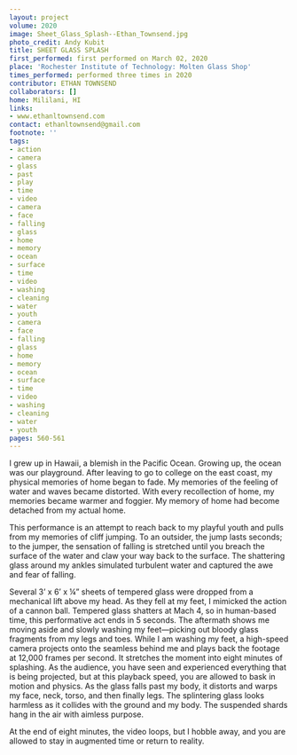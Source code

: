```yaml
---
layout: project
volume: 2020
image: Sheet_Glass_Splash--Ethan_Townsend.jpg
photo_credit: Andy Kubit
title: SHEET GLASS SPLASH
first_performed: first performed on March 02, 2020
place: 'Rochester Institute of Technology: Molten Glass Shop'
times_performed: performed three times in 2020
contributor: ETHAN TOWNSEND
collaborators: []
home: Mililani, HI
links:
- www.ethanltownsend.com
contact: ethanltownsend@gmail.com
footnote: ''
tags:
- action
- camera
- glass
- past
- play
- time
- video
- camera
- face
- falling
- glass
- home
- memory
- ocean
- surface
- time
- video
- washing
- cleaning
- water
- youth
- camera
- face
- falling
- glass
- home
- memory
- ocean
- surface
- time
- video
- washing
- cleaning
- water
- youth
pages: 560-561
---
```


I grew up in Hawaii, a blemish in the Pacific Ocean. Growing up, the ocean was our playground. After leaving to go to college on the east coast, my physical memories of home began to fade. My memories of the feeling of water and waves became distorted. With every recollection of home, my memories became warmer and foggier. My memory of home had become detached from my actual home. 

 

This performance is an attempt to reach back to my playful youth and pulls from my memories of cliff jumping. To an outsider, the jump lasts seconds; to the jumper, the sensation of falling is stretched until you breach the surface of the water and claw your way back to the surface. The shattering glass around my ankles simulated turbulent water and captured the awe and fear of falling. 

Several 3’ x 6’ x ¼” sheets of tempered glass were dropped from a mechanical lift above my head. As they fell at my feet, I mimicked the action of a cannon ball. Tempered glass shatters at Mach 4, so in human-based time, this performative act ends in 5 seconds. The aftermath shows me moving aside and slowly washing my feet—picking out bloody glass fragments from my legs and toes.  While I am washing my feet, a high-speed camera projects onto the seamless behind me and plays back the footage at 12,000 frames per second. It stretches the moment into eight minutes of splashing. As the audience, you have seen and experienced everything that is being projected, but at this playback speed, you are allowed to bask in motion and physics. As the glass falls past my body, it distorts and warps my face, neck, torso, and then finally legs. The splintering glass looks harmless as it collides with the ground and my body. The suspended shards hang in the air with aimless purpose. 

At the end of eight minutes, the video loops, but I hobble away, and you are allowed to stay in augmented time or return to reality.